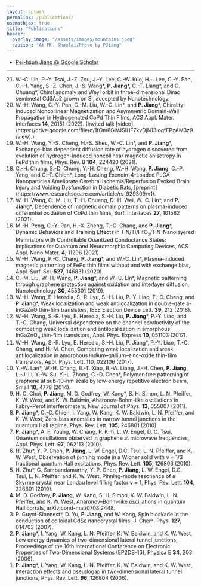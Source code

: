```yaml
---
layout: splash
permalink: /publications/
usemathjax: true
title: "Publications"
header:
  overlay_image: "/assets/images/mountains.jpeg"
  caption: "At Mt. Shaolai/Photo by PJiang"
---
```


* [Pei-hsun Jiang @ Google Scholar](https://scholar.google.com/citations?hl=en&user=XMiB24UAAAAJ&sortby=pubdate)

----------------------

<ol reversed>
<li> W.-C. Lin, P.-Y. Tsai, J.-Z. Zou, J.-Y. Lee, C.-W. Kuo, H.-. Lee, C.-Y. Pan, C.-H. Yang, S.-Z. Chen, J.-S. Wang*, <b>P. Jiang</b>*, C.-T. Liang*, and C. Chuang*, Chiral anomaly and Weyl orbit in three-dimensional Dirac semimetal Cd3As2 grown on Si, accepted by Nanotechnology.

<li> W.-H. Wang, C.-Y. Pan, C.-M. Liu, W.-C. Lin*, and <b>P. Jiang</b>*, Chirality-Induced Noncollinear Magnetization and Asymmetric Domain-Wall Propagation in Hydrogenated CoPd Thin Films, ACS Appl. Mater. Interfaces <b>14</b>, 20151 (2022). (Invited talk [video](https://drive.google.com/file/d/1fOm8GiVJSlHF7kvDjN13logfFPzAM3z9/view).)

<li> W.-H. Wang, Y.-S. Cheng, H.-S. Sheu, W.-C. Lin*, and <b>P. Jiang</b>*, Exchange-bias dependent diffusion rate of hydrogen discovered from evolution of hydrogen-induced noncollinear magnetic anisotropy in FePd thin films, Phys. Rev. B <b>104</b>, 224420 (2021).
	
<li> C.-H. Chung, S.-D. Chung, Y.-H. Cheng, W.-H. Wang, <b>P. Jiang</b>, C.-P. Yang, and C.-T. Chien*, Long-Lasting Exendin-4-Loaded PLGA Nanoparticles Ameliorate Cerebral Ischemia/Reperfusion Evoked Brain Injury and Voiding Dysfunction in Diabetic Rats, [preprint](https://www.researchsquare.com/article/rs-929309/v1).
	
<li> W.-H. Wang, C.-M. Liu, T.-H. Chuang, D.-H. Wei, W.-C. Lin*, and <b>P. Jiang</b>*, Dependence of magnetic domain patterns on plasma-induced differential oxidation of CoPd thin films, Surf. Interfaces <b>27</b>, 101582 (2021).
	
<li> M.-H. Peng, C.-Y. Pan, H.-X. Zheng, T.-C. Chang, and <b>P. Jiang</b>*, Dynamic Behaviors and Training Effects in TiN/Ti/HfO<sub><italic>x</italic></sub>/TiN-Nanolayered Memristors with Controllable Quantized Conductance States: Implications for Quantum and Neuromorphic Computing Devices, ACS Appl. Nano Mater. <b>4</b>, 11296 (2021).
	
<li> W.-H. Wang, P.-C. Chang, <b>P. Jiang</b>*, and W.-C. Lin*, Plasma-induced magnetic patterning of FePd thin films without and with exchange bias, Appl. Surf. Sci. <b>527</b>, 146831 (2020).
	
<li> C.-M. Liu, W.-H. Wang, <b>P. Jiang</b>*, and W.-C. Lin*, Magnetic patterning through graphene protection against oxidation and interlayer diffusion, Nanotechnology <b>30</b>, 455301 (2019).
	
<li> W.-H. Wang, E. Heredia, S.-R. Lyu, S.-H. Liu, P.-Y. Liao, T.-C. Chang, and <b>P. Jiang</b>*, Weak localization and weak antilocalization in double-gate a-InGaZnO thin-film transistors, IEEE Electron Device Lett. <b>39</b>, 212 (2018).

<li> W.-H. Wang, S.-R. Lyu, E. Heredia, S.-H. Liu, <b>P. Jiang</b>*, P.-Y. Liao, and T.-C. Chang, Universal dependence on the channel conductivity of the competing weak localization and antilocalization in amorphous InGaZnO<sub>4</sub> thin-film transistors, Appl. Phys. Express <b>10</b>, 051103 (2017).

<li> W.-H. Wang, S.-R. Lyu, E. Heredia, S.-H. Liu, </b>P. Jiang</b>*, P.-Y. Liao, T.-C. Chang, and H.-M. Chen, Competing weak localization and weak antilocalization in amorphous indium–gallium–zinc-oxide thin-film transistors, Appl. Phys. Lett. </b>110</b>, 022106 (2017).

<li> Y.-W. Lan*, W.-H. Chang, B.-T. Xiao, B.-W. Liang, J.-H. Chen, <b>P. Jiang</b>, L.-J. Li, Y.-W. Su, Y.-L. Zhong, C.-D. Chen*, Polymer-free patterning of graphene at sub-10-nm scale by low-energy repetitive electron beam, Small <b>10</b>, 4778 (2014).

<li> H. C. Choi, <b>P. Jiang</b>, M. D. Godfrey, W. Kang*, S. H. Simon, L. N. Pfeiffer, K. W. West, and K. W. Baldwin, Aharonov–Bohm-like oscillations in Fabry–Perot interferometers, New Journal of Phys. <b>13</b>, 055007 (2011).

<li> <b>P. Jiang</b>*, C.-C. Chien, I. Yang, W. Kang, K. W. Baldwin, L. N. Pfeiffer, and K. W. West, Zero-bias anomalies in narrow tunnel junctions in the quantum Hall regime, Phys. Rev. Lett. <b>105</b>, 246801 (2010).

<li> <b>P. Jiang</b>*, A. F. Young, W. Chang, P. Kim, L. W. Engel, D. C. Tsui, Quantum oscillations observed in graphene at microwave frequencies, Appl. Phys. Lett. <b>97</b>, 062113 (2010).

<li> H. Zhu*, Y. P. Chen, <b>P. Jiang</b>, L. W. Engel, D.C. Tsui, L. N. Pfeiffer, and K. W. West, Observation of pinning mode in a Wigner solid with ν = 1/3 fractional quantum Hall excitations, Phys. Rev. Lett. <b>105</b>, 126803 (2010).

<li> H. Zhu*, G. Sambandamurthy, Y. P. Chen, <b>P. Jiang</b>, L. W. Engel, D.C. Tsui, L. N. Pfeiffer, and K. W. West, Pinning-mode resonance of a Skyrme crystal near Landau level filling factor ν = 1, Phys. Rev. Lett. <b>104</b>, 226801 (2010).

<li> M. D. Godfrey, <b>P. Jiang</b>, W. Kang, S. H. Simon, K. W. Baldwin, L. N. Pfeiffer, and K. W. West, Aharonov–Bohm-like oscillations in quantum Hall corrals, arXiv:cond-mat/0708.2448.

<li> P. Guyot-Sionnest*, D. Yu, <b>P. Jiang</b>, and W. Kang, Spin blockade in the conduction of colloidal CdSe nanocrystal films, J. Chem. Phys. <b>127</b>, 014702 (2007).

<li> <b>P. Jiang</b>*, I. Yang, W. Kang, L. N. Pfeiffer, K. W. Baldwin, and K. W. West, Low energy dynamics of two-dimensional lateral tunnel junctions, Proceedings of the 16th International Conference on Electronic Properties of Two-Dimensional Systems (EP2DS-16), Physica E <b>34</b>, 203 (2006).

<li> <b>P. Jiang</b>*, I. Yang, W. Kang, L. N. Pfeiffer, K. W. Baldwin, and K. W. West, Interaction effects and pseudogap in two-dimensional lateral tunnel junctions, Phys. Rev. Lett. <b>96</b>, 126804 (2006).
</ol>